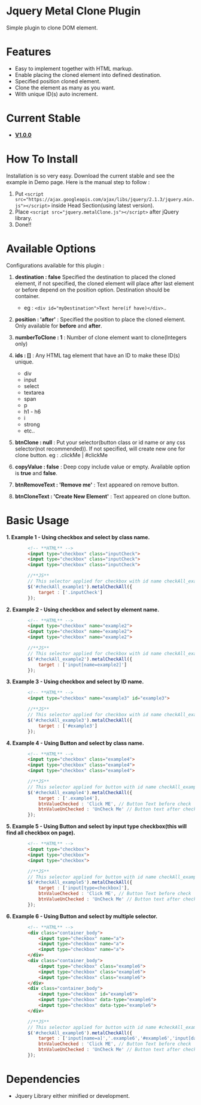 # Jquery Metal Clone Plugin



Simple plugin to clone DOM element. 


# Features #



- Easy to implement together with HTML markup.
- Enable placing the cloned element into defined destination.
- Specified position cloned element.
- Clone the element as many as you want.
- With unique ID(s) auto increment.



# Current Stable #



-	[**V1.0.0**](https://github.com/metallurgical/jquery-metal-clone/archive/v1.0.0.zip "V1.0.0")



# How To Install #



Installation is so very easy. Download the current stable and see the example in Demo page. Here is the manual step to follow :

1. Put `<script src="https://ajax.googleapis.com/ajax/libs/jquery/2.1.3/jquery.min.js"></script>` inside Head Section(using latest version).
2. Place `<script src="jquery.metalClone.js"></script>` after jQuery library.
3. Done!!

# Available Options #



Configurations available for this plugin :

1. **destination : false** Specified the destination to placed the cloned element, if not specified, the cloned element will place after last element or before depend on the position option. Destination should be container.
   
	- eg : `<div id="myDestination">Text here(if have)</div>`.. 
	

2. **position	: 'after'** : Specified the position to place the cloned element. Only available for **before** and **after**.

3. **numberToClone : 1** : Number of clone element want to clone(Integers only)
4. **ids : []** : Any HTML tag element that have an ID to make these ID(s) unique.
	-	div
	-	input
	-	select
	-	textarea
	-	span
	-	p
	-	h1 - h6
	-	i
	-	strong
	-	etc..

5.	**btnClone : null** : Put your selector(button class or id name or any css selector(not recommended)). If not specified, will create new one for clone button. eg : .clickMe | #clickMe
6.	**copyValue 	: false** : Deep copy include value or empty. Available option is **true** and **false**.
7.	**btnRemoveText : 'Remove me'** : Text appeared on remove button.
8.	**btnCloneText : 'Create New Element'** : Text appeared on clone button.

# Basic Usage #


**1. Example 1 - Using checkbox and select by class name.**

         
		
``` html
		<!-- **HTML** -->
		<input type="checkbox" class="inputCheck">
		<input type="checkbox" class="inputCheck">
		<input type="checkbox" class="inputCheck">
```
``` javascript	
		//**JS**
		// This selector applied for checkbox with id name checkAll_example1
		$('#checkAll_example1').metalCheckAll({
    		target : ['.inputCheck']
 		});
```
		
		
**2.	Example 2 - Using checkbox and select by element name.**

``` html
		<!-- **HTML** -->
		<input type="checkbox" name="example2">
    	<input type="checkbox" name="example2">
    	<input type="checkbox" name="example2">
```
``` javascript	
		//**JS**
		// This selector applied for checkbox with id name checkAll_example2
		$('#checkAll_example2').metalCheckAll({
			target : ['input[name=example2]']
		});
```

**3.	Example 3 - Using checkbox and select by ID name.**

``` html
		<!-- **HTML** -->
    	<input type="checkbox" name="example3" id="example3">
```
``` javascript	
		//**JS**
		// This selector applied for checkbox with id name checkAll_example3
    	$('#checkAll_example3').metalCheckAll({
			target : ['#example3']
		});
```

**4.	Example 4 - Using Button and select by class name.**

``` html
		<!-- **HTML** -->
    	<input type="checkbox" class="example4">
    	<input type="checkbox" class="example4">
    	<input type="checkbox" class="example4">
```
``` javascript
		//**JS**
		// This selector applied for button with id name checkAll_example4
    	$('#checkAll_example4').metalCheckAll({
    		target : ['.example4'],
    		btnValueChecked : 'Click ME', // Button Text before check
    		btnValueUnChecked : 'UnCheck Me' // Button text after check
    	});
```

**5.	Example 5 - Using Button and select by input type checkbox(this will find all checkbox on page).**

``` html
		<!-- **HTML** -->
    	<input type="checkbox">
    	<input type="checkbox">
    	<input type="checkbox">	
```
``` javascript
		//**JS**
		// This selector applied for button with id name checkAll_example5
    	$('#checkAll_example5').metalCheckAll({
    		target : ['input[type=checkbox]'],
    		btnValueChecked : 'Click ME', // Button Text before check
    		btnValueUnChecked : 'UnCheck Me' // Button text after check
    	});
```

**6.	Example 6 - Using Button and select by multiple selector.**

``` html
		<!-- **HTML** -->
		<div class="container_body">
			<input type="checkbox" name="a">
			<input type="checkbox" name="a">
			<input type="checkbox" name="a">			
		</div>
		<div class="container_body">
			<input type="checkbox" class="example6">
			<input type="checkbox" class="example6">
			<input type="checkbox" class="example6">			
		</div>
		<div class="container_body">
			<input type="checkbox" id="example6">
			<input type="checkbox" data-type="example6">
			<input type="checkbox" data-type="example6">			
		</div>
```
``` javascript
		//**JS**
		// This selector applied for button with id name #checkAll_example6 
		$('#checkAll_example6').metalCheckAll({
			target : ['input[name=a]','.example6','#example6','input[data-type="example6"]'], // arrays value
			btnValueChecked : 'Click ME', // Button Text before check
			btnValueUnChecked : 'UnCheck Me' // Button text after check
		});
```

# Dependencies #
-	Jquery Library either minified or development.
